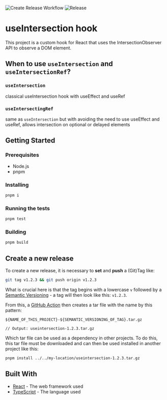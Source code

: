 ![Create Release Workflow](https://github.com/tscharke/useIntersection/actions/workflows/createRelease.yml/badge.svg?push=tags) ![Release](https://img.shields.io/github/v/release/tscharke/useIntersection?display_name=release&label=Release)

# useIntersection hook

This project is a custom hook for React that uses the IntersectionObserver API to observe a DOM element.

## When to use `useIntersection` and `useIntersectionRef`?

### `useIntersection`

classical useIntersection hook with useEffect and useRef

### `useIntersectingRef`

same as `useIntersection` but with avoiding the need to use useEffect and useRef, allows intersection on optional or delayed elements

## Getting Started

### Prerequisites

- Node.js
- pnpm

### Installing

```bash
pnpm i
```

### Running the tests

```bash
pnpm test
```

### Building

```bash
pnpm build
```

## Create a new release

To create a new release, it is necessary to **set** and **push** a (Git)Tag like:

```bash
git tag v1.2.3 && git push origin v1.2.3
```

What is crucial here is that the tag begins with a lowercase `v` followed by a [Semantic Versioning](https://semver.org/) -
a tag will then look like this: `v1.2.3`.

From this, a [GitHub Action](https://docs.github.com/en/actions) then creates a tar file with the name by this pattern:

```
${NAME_OF_THIS_PROJECT}-${SEMANTIC_VERSIONING_OF_TAG}.tar.gz

// Output: useintersection-1.2.3.tar.gz
```

Which tar file can be used as a dependency in other projects. To do this, this tar file must be downloaded and can then be
used installed in another project like this:

```bash
pnpm install ../../my-location/useintersection-1.2.3.tar.gz
```

## Built With

- [React](https://reactjs.org/) - The web framework used
- [TypeScript](https://www.typescriptlang.org/) - The language used
